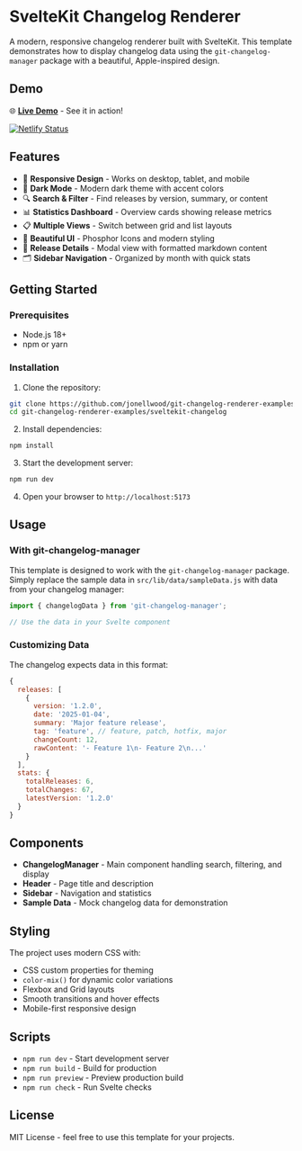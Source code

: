 # SvelteKit Changelog Renderer

A modern, responsive changelog renderer built with SvelteKit. This template demonstrates how to display changelog data using the `git-changelog-manager` package with a beautiful, Apple-inspired design.

## Demo

🌐 **[Live Demo](https://svelte.jonellwood.dev)** - See it in action!

[![Netlify Status](https://api.netlify.com/api/v1/badges/49bbde6d-4b1f-4967-b5d9-2c01bf5d0d66/deploy-status)](https://app.netlify.com/projects/svelte-changelog-demo/deploys)

## Features

- 📱 **Responsive Design** - Works on desktop, tablet, and mobile
- 🌙 **Dark Mode** - Modern dark theme with accent colors
- 🔍 **Search & Filter** - Find releases by version, summary, or content
- 📊 **Statistics Dashboard** - Overview cards showing release metrics
- 📋 **Multiple Views** - Switch between grid and list layouts
- 🎨 **Beautiful UI** - Phosphor Icons and modern styling
- 📝 **Release Details** - Modal view with formatted markdown content
- 🗂️ **Sidebar Navigation** - Organized by month with quick stats

## Getting Started

### Prerequisites

- Node.js 18+ 
- npm or yarn

### Installation

1. Clone the repository:
```bash
git clone https://github.com/jonellwood/git-changelog-renderer-examples.git
cd git-changelog-renderer-examples/sveltekit-changelog
```

2. Install dependencies:
```bash
npm install
```

3. Start the development server:
```bash
npm run dev
```

4. Open your browser to `http://localhost:5173`

## Usage

### With git-changelog-manager

This template is designed to work with the `git-changelog-manager` package. Simply replace the sample data in `src/lib/data/sampleData.js` with data from your changelog manager:

```javascript
import { changelogData } from 'git-changelog-manager';

// Use the data in your Svelte component
```

### Customizing Data

The changelog expects data in this format:

```javascript
{
  releases: [
    {
      version: '1.2.0',
      date: '2025-01-04',
      summary: 'Major feature release',
      tag: 'feature', // feature, patch, hotfix, major
      changeCount: 12,
      rawContent: '- Feature 1\n- Feature 2\n...'
    }
  ],
  stats: {
    totalReleases: 6,
    totalChanges: 67,
    latestVersion: '1.2.0'
  }
}
```

## Components

- **ChangelogManager** - Main component handling search, filtering, and display
- **Header** - Page title and description
- **Sidebar** - Navigation and statistics
- **Sample Data** - Mock changelog data for demonstration

## Styling

The project uses modern CSS with:
- CSS custom properties for theming
- `color-mix()` for dynamic color variations
- Flexbox and Grid layouts
- Smooth transitions and hover effects
- Mobile-first responsive design

## Scripts

- `npm run dev` - Start development server
- `npm run build` - Build for production
- `npm run preview` - Preview production build
- `npm run check` - Run Svelte checks

## License

MIT License - feel free to use this template for your projects.
